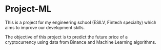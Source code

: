 # Project-ML

This is a project for my engineering school (ESILV, Fintech specialty) which aims to improve our development skills.

The objective of this project is to predict the future price of a cryptocurrency using data from Binance and Machine Learning algorithms.
